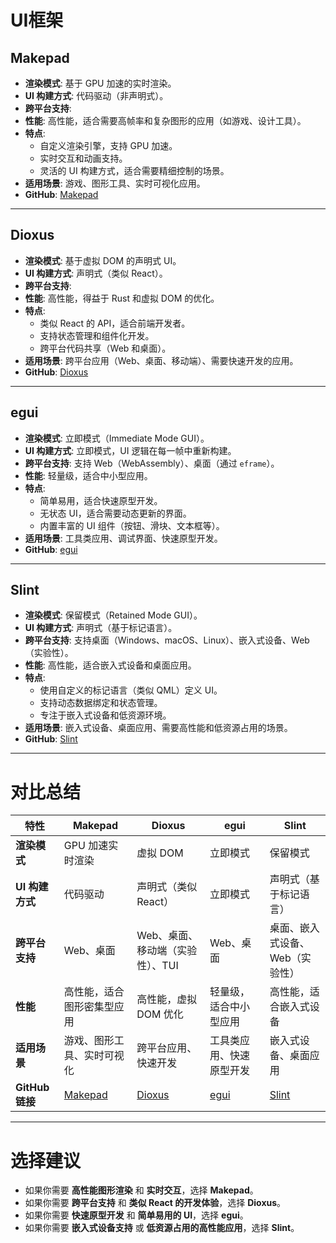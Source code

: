 # UI框架
## Makepad
- **渲染模式**: 基于 GPU 加速的实时渲染。
- **UI 构建方式**: 代码驱动（非声明式）。
- **跨平台支持**: 
- **性能**: 高性能，适合需要高帧率和复杂图形的应用（如游戏、设计工具）。
- **特点**:
  - 自定义渲染引擎，支持 GPU 加速。
  - 实时交互和动画支持。
  - 灵活的 UI 构建方式，适合需要精细控制的场景。
- **适用场景**: 游戏、图形工具、实时可视化应用。
- **GitHub**: [Makepad](https://github.com/makepad/makepad)

---

##  Dioxus
- **渲染模式**: 基于虚拟 DOM 的声明式 UI。
- **UI 构建方式**: 声明式（类似 React）。
- **跨平台支持**: 
- **性能**: 高性能，得益于 Rust 和虚拟 DOM 的优化。
- **特点**:
  - 类似 React 的 API，适合前端开发者。
  - 支持状态管理和组件化开发。
  - 跨平台代码共享（Web 和桌面）。
- **适用场景**: 跨平台应用（Web、桌面、移动端）、需要快速开发的应用。
- **GitHub**: [Dioxus](https://github.com/dioxuslabs/dioxus)

---

## egui
- **渲染模式**: 立即模式（Immediate Mode GUI）。
- **UI 构建方式**: 立即模式，UI 逻辑在每一帧中重新构建。
- **跨平台支持**: 支持 Web（WebAssembly）、桌面（通过 `eframe`）。
- **性能**: 轻量级，适合中小型应用。
- **特点**:
  - 简单易用，适合快速原型开发。
  - 无状态 UI，适合需要动态更新的界面。
  - 内置丰富的 UI 组件（按钮、滑块、文本框等）。
- **适用场景**: 工具类应用、调试界面、快速原型开发。
- **GitHub**: [egui](https://github.com/emilk/egui)

---

## Slint
- **渲染模式**: 保留模式（Retained Mode GUI）。
- **UI 构建方式**: 声明式（基于标记语言）。
- **跨平台支持**: 支持桌面（Windows、macOS、Linux）、嵌入式设备、Web（实验性）。
- **性能**: 高性能，适合嵌入式设备和桌面应用。
- **特点**:
  - 使用自定义的标记语言（类似 QML）定义 UI。
  - 支持动态数据绑定和状态管理。
  - 专注于嵌入式设备和低资源环境。
- **适用场景**: 嵌入式设备、桌面应用、需要高性能和低资源占用的场景。
- **GitHub**: [Slint](https://github.com/slint-ui/slint)

---

# 对比总结

| 特性            | Makepad                                       | Dioxus                                         | egui                                  | Slint                                      |
| ------------- | --------------------------------------------- | ---------------------------------------------- | ------------------------------------- | ------------------------------------------ |
| **渲染模式**      | GPU 加速实时渲染                                    | 虚拟 DOM                                         | 立即模式                                  | 保留模式                                       |
| **UI 构建方式**   | 代码驱动                                          | 声明式（类似 React）                                  | 立即模式                                  | 声明式（基于标记语言）                                |
| **跨平台支持**     | Web、桌面                                        | Web、桌面、移动端（实验性）、TUI                            | Web、桌面                                | 桌面、嵌入式设备、Web（实验性）                          |
| **性能**        | 高性能，适合图形密集型应用                                 | 高性能，虚拟 DOM 优化                                  | 轻量级，适合中小型应用                           | 高性能，适合嵌入式设备                                |
| **适用场景**      | 游戏、图形工具、实时可视化                                 | 跨平台应用、快速开发                                     | 工具类应用、快速原型开发                          | 嵌入式设备、桌面应用                                 |
| **GitHub 链接** | [Makepad](https://github.com/makepad/makepad) | [Dioxus](https://github.com/dioxuslabs/dioxus) | [egui](https://github.com/emilk/egui) | [Slint](https://github.com/slint-ui/slint) |

---

# 选择建议
- 如果你需要 **高性能图形渲染** 和 **实时交互**，选择 **Makepad**。
- 如果你需要 **跨平台支持** 和 **类似 React 的开发体验**，选择 **Dioxus**。
- 如果你需要 **快速原型开发** 和 **简单易用的 UI**，选择 **egui**。
- 如果你需要 **嵌入式设备支持** 或 **低资源占用的高性能应用**，选择 **Slint**。